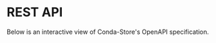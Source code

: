 # REST API

Below is an interactive view of Conda-Store's OpenAPI specification.

<!-- client-rendered openapi UI copied from FastAPI -->

<link type="text/css" rel="stylesheet" href="https://cdn.jsdelivr.net/npm/swagger-ui-dist@3/swagger-ui.css">
<script src="https://cdn.jsdelivr.net/npm/swagger-ui-dist@4.1/swagger-ui-bundle.js"></script>
<!-- `SwaggerUIBundle` is now available on the page -->

<!-- render the ui here -->
<div id="openapi-ui"></div>

<script>
const ui = SwaggerUIBundle({
  url: './_static/openapi.json',
  dom_id: '#openapi-ui',
  presets: [
    SwaggerUIBundle.presets.apis,
    SwaggerUIBundle.SwaggerUIStandalonePreset
  ],
  layout: "BaseLayout",
  deepLinking: true,
  showExtensions: true,
  showCommonExtensions: true,
});
</script>

